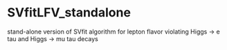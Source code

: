 SVfitLFV_standalone
===================

stand-alone version of SVfit algorithm for lepton flavor violating Higgs -> e tau and Higgs -> mu tau decays

